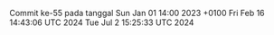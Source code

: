 Commit ke-55 pada tanggal Sun Jan 01 14:00 2023 +0100
Fri Feb 16 14:43:06 UTC 2024
Tue Jul  2 15:25:33 UTC 2024
